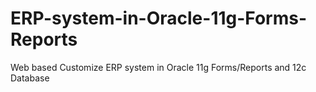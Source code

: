 # ERP-system-in-Oracle-11g-Forms-Reports
Web based Customize ERP system in Oracle 11g Forms/Reports and 12c Database
